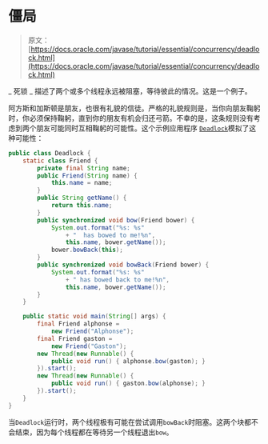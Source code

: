 # 僵局

> 原文： [https://docs.oracle.com/javase/tutorial/essential/concurrency/deadlock.html](https://docs.oracle.com/javase/tutorial/essential/concurrency/deadlock.html)

_ 死锁 _ 描述了两个或多个线程永远被阻塞，等待彼此的情况。这是一个例子。

阿方斯和加斯顿是朋友，也很有礼貌的信徒。严格的礼貌规则是，当你向朋友鞠躬时，你必须保持鞠躬，直到你的朋友有机会归还弓箭。不幸的是，这条规则没有考虑到两个朋友可能同时互相鞠躬的可能性。这个示例应用程序 [``Deadlock``](examples/Deadlock.java)模拟了这种可能性：

```java
public class Deadlock {
    static class Friend {
        private final String name;
        public Friend(String name) {
            this.name = name;
        }
        public String getName() {
            return this.name;
        }
        public synchronized void bow(Friend bower) {
            System.out.format("%s: %s"
                + "  has bowed to me!%n", 
                this.name, bower.getName());
            bower.bowBack(this);
        }
        public synchronized void bowBack(Friend bower) {
            System.out.format("%s: %s"
                + " has bowed back to me!%n",
                this.name, bower.getName());
        }
    }

    public static void main(String[] args) {
        final Friend alphonse =
            new Friend("Alphonse");
        final Friend gaston =
            new Friend("Gaston");
        new Thread(new Runnable() {
            public void run() { alphonse.bow(gaston); }
        }).start();
        new Thread(new Runnable() {
            public void run() { gaston.bow(alphonse); }
        }).start();
    }
}

```

当`Deadlock`运行时，两个线程极有可能在尝试调用`bowBack`时阻塞。这两个块都不会结束，因为每个线程都在等待另一个线程退出`bow`。
